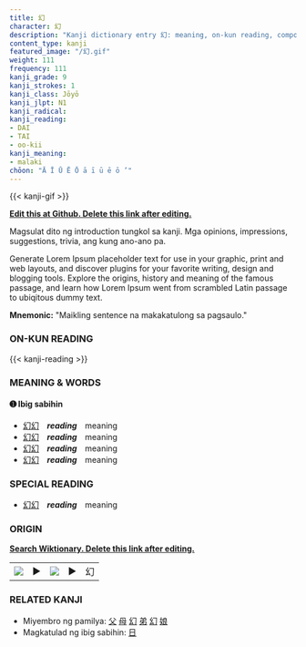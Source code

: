 ```yaml
---
title: 幻
character: 幻
description: "Kanji dictionary entry 幻: meaning, on-kun reading, compounds, origin, related kanji"
content_type: kanji
featured_image: "/幻.gif"
weight: 111
frequency: 111
kanji_grade: 9
kanji_strokes: 1
kanji_class: Jōyō
kanji_jlpt: N1
kanji_radical: 
kanji_reading: 
- DAI
- TAI
- oo-kii
kanji_meaning:
- malaki
chōon: "Ā Ī Ū Ē Ō ā ī ū ē ō ’"
---
```

[//]: # (Don't edit the line below. Kanji animated GIF code is automatically generated.)
{{< kanji-gif >}}

[//]: # (Edit below this line.)

**[Edit this at Github. Delete this link after editing.](https://github.com/tim0g/tim/tree/main/content/kanji/幻/index.md)**

Magsulat dito ng introduction tungkol sa kanji. Mga opinions, impressions, suggestions, trivia, ang kung ano-ano pa.

Generate Lorem Ipsum placeholder text for use in your graphic, print and web layouts, and discover plugins for your favorite writing, design and blogging tools. Explore the origins, history and meaning of the famous passage, and learn how Lorem Ipsum went from scrambled Latin passage to ubiqitous dummy text.
 
**Mnemonic:** "Maikling sentence na makakatulong sa pagsaulo."

### ON-KUN READING

[//]: # (Don't edit the line below. ON-KUN READING code is automatically generated.)
{{< kanji-reading >}}

### MEANING & WORDS

#### ➊ **Ibig sabihin**
  - [幻](../幻)[幻](../幻)　***reading***　meaning
  - [幻](../幻)[幻](../幻)　***reading***　meaning
  - [幻](../幻)[幻](../幻)　***reading***　meaning
  - [幻](../幻)[幻](../幻)　***reading***　meaning

### SPECIAL READING
  - [幻](../幻)[幻](../幻)　***reading***　meaning

### ORIGIN

**[Search Wiktionary. Delete this link after editing.](https://wiktionary.org/wiki/幻)**
<table class="kanji-table"><tr><td>
<img src="60px-幻-bronze.svg.png">
</td><td>▶</td><td>
<img src="60px-幻-oracle.svg.png">
</td><td>▶</td>
<td class="kanji-origin">幻</td>
</tr></table>

### RELATED KANJI
- Miyembro ng pamilya: [父](../父) [母](../母) [幻](../幻) [弟](../弟) [幻](../幻) [娘](../娘)
- Magkatulad ng ibig sabihin: [日](../日)

